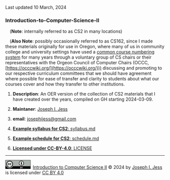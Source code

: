 Last updated 10 March, 2024

### Introduction-to-Computer-Science-II  

&ensp;&ensp;(**Note**: internally referred to as CS2 in many locations)  

&ensp;&ensp;(**Also Note**: possibly occasionally referred to as CS162, since I made these materials originally for use in Oregon, where many of us in community college and university settings have used a [common course numbering system](https://occcwiki.org/courses/common_numbers.html) for many years through a voluntary group of CS chairs or their representatives with the Orgeon Council of Computer Chairs (OCCC, [https://occcwiki.org/](https://occcwiki.org/))) discussing and promoting to our respective curriculum committees that we should have agreement where possible for ease of transfer and clarity to students about what our courses cover and how they transfer to other institutions.  


  
1. **Description**: An OER version of the collection of CS2 materials that I have created over the years, compiled on GH starting 2024-03-09.  

2. **Maintaner**: [Joseph I. Jess](https://github.com/joseph-i-jess/)  
3. **email**: <josephijess@gmail.com>

4. [**Example syllabus for CS2**: syllabus.md](course_materials/syllabus.md)  
5. [**Example schedule for CS2**: schedule.md](course_materials/schedule.md)  

6. [**Licensed under CC-BY-4.0**: LICENSE](LICENSE)

---

<img alt="Creative Commons attribution share-alike badge image" src="images/cc-by.png" width=80px>&ensp;[Introduction to Computer Science II](https://github.com/Joseph-I-Jess/Introduction-to-Computer-Science-II) © 2024 by [Joseph I. Jess](https://github.com/Joseph-I-Jess/) is licensed under [CC BY 4.0](https://creativecommons.org/licenses/by/4.0/)
   
